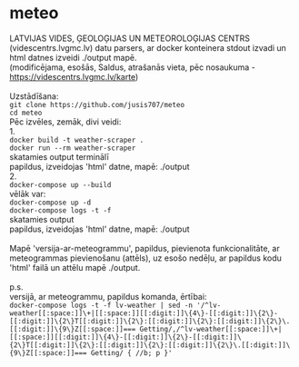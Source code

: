 # meteo
LATVIJAS VIDES, ĢEOLOĢIJAS UN METEOROLOĢIJAS CENTRS (videscentrs.lvgmc.lv) datu parsers, ar docker konteinera stdout izvadi un html datnes izveidi ./output mapē.
</br>(modificējama, esošās, Saldus, atrašanās vieta, pēc nosaukuma - https://videscentrs.lvgmc.lv/karte)  
</br>Uzstādīšana:
</br>`git clone https://github.com/jusis707/meteo`
</br>`cd meteo`
</br>Pēc izvēles, zemāk, divi veidi:
</br>1.
</br>`docker build -t weather-scraper .`
</br>`docker run --rm weather-scraper`
</br>skatamies output terminālī
</br>papildus, izveidojas 'html' datne, mapē: ./output
</br>2.
</br>`docker-compose up --build`
</br>vēlāk var:
</br>`docker-compose up -d`
</br>`docker-compose logs -t -f`
</br>skatamies output
</br>papildus, izveidojas 'html' datne, mapē: ./output
</br>
</br>Mapē 'versija-ar-meteogrammu', papildus, pievienota funkcionalitāte, ar meteogrammas pievienošanu (attēls), uz esošo nedēļu, ar papildus kodu 'html' failā un attēlu mapē ./output.
</br>
</br>p.s.
</br>versijā, ar meteogrammu, papildus komanda, ērtībai:
</br>`docker-compose logs -t -f lv-weather | sed -n '/^lv-weather[[:space:]]\+|[[:space:]][[:digit:]]\{4\}-[[:digit:]]\{2\}-[[:digit:]]\{2\}T[[:digit:]]\{2\}:[[:digit:]]\{2\}:[[:digit:]]\{2\}\.[[:digit:]]\{9\}Z[[:space:]]=== Getting/,/^lv-weather[[:space:]]\+|[[:space:]][[:digit:]]\{4\}-[[:digit:]]\{2\}-[[:digit:]]\{2\}T[[:digit:]]\{2\}:[[:digit:]]\{2\}:[[:digit:]]\{2\}\.[[:digit:]]\{9\}Z[[:space:]]=== Getting/ { //b; p }'`
</br>
</br>

